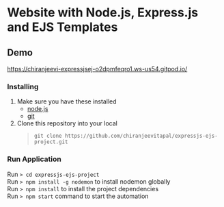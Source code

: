 # Website with Node.js, Express.js and EJS Templates
## Demo
https://chiranjeevi-expressjsej-o2dpmfeqro1.ws-us54.gitpod.io/
### Installing
1. Make sure you have these installed
	- [node.js](http://nodejs.org/)
	- [git](http://git-scm.com/)
2. Clone this repository into your local
   >`git clone https://github.com/chiranjeevitapal/expressjs-ejs-project.git`
   
### Run Application
Run `> cd expressjs-ejs-project`<br />
Run `> npm install -g nodemon` to install nodemon globally <br />
Run `> npm install` to install the project dependencies <br />
Run `> npm start` command to start the automation